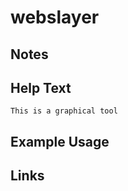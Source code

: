 # webslayer

Notes
-------

Help Text
-------
```
This is a graphical tool
```

Example Usage
-------

Links
-------

